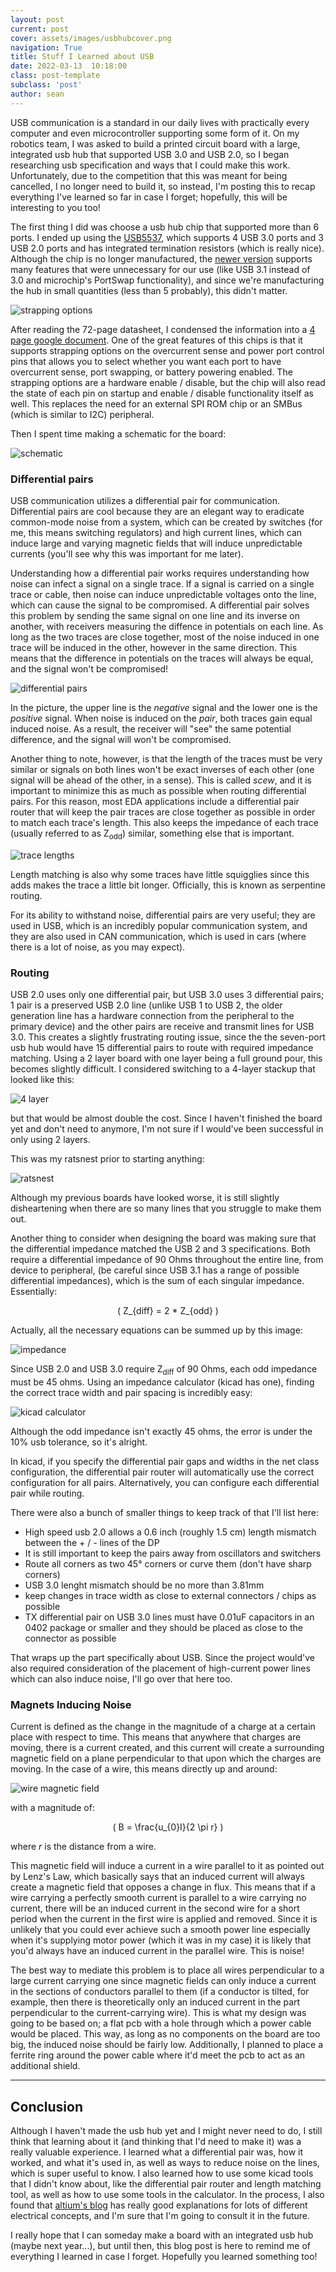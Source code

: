 ```yaml
---
layout: post
current: post
cover: assets/images/usbhubcover.png
navigation: True
title: Stuff I Learned about USB
date: 2022-03-13  10:18:00
class: post-template
subclass: 'post'
author: sean
---
```


USB communication is a standard in our daily lives with practically every computer and even microcontroller supporting some form of it. On my robotics team, I was asked to build a printed circuit board with a large, integrated usb hub that supported USB 3.0 and USB 2.0, so I began researching usb specification and ways that I could make this work. Unfortunately, due to the competition that this was meant for being cancelled, I no longer need to build it, so instead, I'm posting this to recap everything I've learned so far in case I forget; hopefully, this will be interesting to you too!

The first thing I did was choose a usb hub chip that supported more than 6 ports. I ended up using the [USB5537](https://www.digikey.com/en/products/detail/microchip-technology/USB5537-AKZE/3873213), which supports 4 USB 3.0 ports and 3 USB 2.0 ports and has integrated termination resistors (which is really nice). Although the chip is no longer manufactured, the [newer version](https://www.digikey.com/en/products/detail/microchip-technology/USB5537-AKZE/3873213) supports many features that were unnecessary for our use (like USB 3.1 instead of 3.0 and microchip's PortSwap functionality), and since we're manufacturing the hub in small quantities (less than 5 probably), this didn't matter. 

![strapping options](https://media.discordapp.net/attachments/881969144814256200/958728254846545930/Screen_Shot_2022-03-30_at_7.03.41_AM.png?width=1010&height=1137)

After reading the 72-page datasheet, I condensed the information into a [4 page google document](https://docs.google.com/document/d/1odN4gN_-jIQHQlAnRAWSDu5GT4It5h0y8beZlxaTd3k/edit). One of the great features of this chips is that it supports strapping options on the overcurrent sense and power port control pins that allows you to select whether you want each port to have overcurrent sense, port swapping, or battery powering enabled. The strapping options are a hardware enable / disable, but the chip will also read the state of each pin on startup and enable / disable functionality itself as well. This replaces the need for an external SPI ROM chip or an SMBus (which is similar to I2C) peripheral.

Then I spent time making a schematic for the board:

![schematic](https://media.discordapp.net/attachments/881969144814256200/958730796699627530/Screen_Shot_2022-03-30_at_7.13.48_AM.png?width=788&height=1137)

### Differential pairs

USB communication utilizes a differential pair for communication. Differential pairs are cool because they are an elegant way to eradicate common-mode noise from a system, which can be created by switches (for me, this means switching regulators) and high current lines, which can induce large and varying magnetic fields that will induce unpredictable currents (you'll see why this was important for me later). 

Understanding how a differential pair works requires understanding how noise can infect a signal on a single trace. If a signal is carried on a single trace or cable, then noise can induce unpredictable voltages onto the line, which can cause the signal to be compromised. A differential pair solves this problem by sending the same signal on one line and its inverse on another, with receivers measuring the diffence in potentials on each line. As long as the two traces are close together, most of the noise induced in one trace will be induced in the other, however in the same direction. This means that the difference in potentials on the traces will always be equal, and the signal won't be compromised!

![differential pairs](https://encrypted-tbn0.gstatic.com/images?q=tbn:ANd9GcT5tHk0NeUfwEB8Soyq3q8Y1YedaT8usCvYrf5U9DMYBECC2uv7YOlr24URVbyCpmYwSQ0&usqp=CAU)

In the picture, the upper line is the _negative_ signal and the lower one is the _positive_ signal. When noise is induced on the _pair_, both traces gain equal induced noise. As a result, the receiver will "see" the same potential difference, and the signal will won't be compromised.

Another thing to note, however, is that the length of the traces must be very similar or signals on both lines won't be exact inverses of each other (one signal will be ahead of the other, in a sense). This is called _scew_, and it is important to minimize this as much as possible when routing differential pairs. For this reason, most EDA applications include a differential pair router that will keep the pair traces are close together as possible in order to match each trace's length. This also keeps the impedance of each trace (usually referred to as Z<sub>odd</sub>) similar, something else that is important.

![trace lengths](https://kicad-info.s3.dualstack.us-west-2.amazonaws.com/optimized/3X/5/1/51f85ddeae6963d809afc331f2af611e1ad6cc05_2_690x374.png)

Length matching is also why some traces have little squigglies since this adds makes the trace a little bit longer. Officially, this is known as serpentine routing.

For its ability to withstand noise, differential pairs are very useful; they are used in USB, which is an incredibly popular communication system, and they are also used in CAN communication, which is used in cars (where there is a lot of noise, as you may expect). 

### Routing

USB 2.0 uses only one differential pair, but USB 3.0 uses 3 differential pairs; 1 pair is a preserved USB 2.0 line (unlike USB 1 to USB 2, the older generation line has a hardware connection from the peripheral to the primary device) and the other pairs are receive and transmit lines for USB 3.0. This creates a slightly frustrating routing issue, since the the seven-port usb hub would have 15 differential pairs to route with required impedance matching. Using a 2 layer board with one layer being a full ground pour, this becomes slightly difficult. I considered switching to a 4-layer stackup that looked like this:

![4 layer](https://media.discordapp.net/attachments/881969144814256200/958729177505337424/unknown.png)

but that would be almost double the cost. Since I haven't finished the board yet and don't need to anymore, I'm not sure if I would've been successful in only using 2 layers.

This was my ratsnest prior to starting anything:

![ratsnest](https://media.discordapp.net/attachments/881969144814256200/958729802834128916/unknown.png)

Although my previous boards have looked worse, it is still slightly disheartening when there are so many lines that you struggle to make them out. 

Another thing to consider when designing the board was making sure that the differential impedance matched the USB 2 and 3 specifications. Both require a differential impedance of 90 Ohms throughout the entire line, from device to peripheral, (be careful since USB 3.1 has a range of possible differential impedances), which is the sum of each singular impedance. Essentially:

<center>

\( Z_{diff} = 2 * Z_{odd} \)

</center>

Actually, all the necessary equations can be summed up by this image:

![impedance](https://media.discordapp.net/attachments/881969144814256200/958739370540671046/unknown.png)

Since USB 2.0 and USB 3.0 require Z<sub>diff</sub> of 90 Ohms, each odd impedance must be 45 ohms. Using an impedance calculator (kicad has one), finding the correct trace width and pair spacing is incredibly easy:

![kicad calculator](https://media.discordapp.net/attachments/881969144814256200/958740185548484638/Screen_Shot_2022-03-30_at_7.51.06_AM.png)

Although the odd impedance isn't exactly 45 ohms, the error is under the 10% usb tolerance, so it's alright. 

In kicad, if you specify the differential pair gaps and widths in the net class configuration, the differential pair router will automatically use the correct configuration for all pairs. Alternatively, you can configure each differential pair while routing.

There were also a bunch of smaller things to keep track of that I'll list here:

- High speed usb 2.0 allows a 0.6 inch (roughly 1.5 cm) length mismatch between the + / - lines of the DP
- It is still important to keep the pairs away from oscillators and switchers
- Route all corners as two 45&deg; corners or curve them (don't have sharp corners)
- USB 3.0 lenght mismatch should be no more than 3.81mm
- keep changes in trace width as close to external connectors / chips as possible
- TX differential pair on USB 3.0 lines must have 0.01uF capacitors in an 0402 package or smaller and they should be placed as close to the connector as possible

That wraps up the part specifically about USB. Since the project would've also required consideration of the placement of high-current power lines which can also induce noise, I'll go over that here too.

### Magnets Inducing Noise

Current is defined as the change in the magnitude of a charge at a certain place with respect to time. This means that anywhere that charges are moving, there is a current created, and this current will create a surrounding magnetic field on a plane perpendicular to that upon which the charges are moving. In the case of a wire, this means directly up and around:

![wire magnetic field](https://media.discordapp.net/attachments/881969144814256200/958745328977346681/unknown.png)

with a magnitude of:

<center>

\( B = \frac{u_{0}I}{2 \pi r} \)

</center>

where _r_ is the distance from a wire.

This magnetic field will induce a current in a wire parallel to it as pointed out by Lenz's Law, which basically says that an induced current will always create a magnetic field that opposes a change in flux. This means that if a wire carrying a perfectly smooth current is parallel to a wire carrying no current, there will be an induced current in the second wire for a short period when the current in the first wire is applied and removed. Since it is unlikely that you could ever achieve such a smooth power line especially when it's supplying motor power (which it was in my case) it is likely that you'd always have an induced current in the parallel wire. This is noise!

The best way to mediate this problem is to place all wires perpendicular to a large current carrying one since magnetic fields can only induce a current in the sections of conductors parallel to them (if a conductor is tilted, for example, then there is theoretically only an induced current in the part perpendicular to the current-carrying wire). This is what my design was going to be based on; a flat pcb with a hole through which a power cable would be placed. This way, as long as no components on the board are too big, the induced noise should be fairly low. Additionally, I planned to place a ferrite ring around the power cable where it'd meet the pcb to act as an additional shield. 


<hr>

## Conclusion

Although I haven't made the usb hub yet and I might never need to do, I still think that learning about it (and thinking that I'd need to make it) was a really valuable experience. I learned what a differential pair was, how it worked, and what it's used in, as well as ways to reduce noise on the lines, which is super useful to know. I also learned how to use some kicad tools that I didn't know about, like the differential pair router and length matching tool, as well as how to use some tools in the calculator. In the process, I also found that [altium's blog](https://resources.altium.com) has really good explanations for lots of different electrical concepts, and I'm sure that I'm going to consult it in the future.

I really hope that I can someday make a board with an integrated usb hub (maybe next year...), but until then, this blog post is here to remind me of everything I learned in case I forget. Hopefully you learned something too!